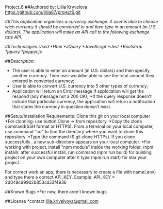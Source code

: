 Project_6
##Authored by: Liliia Kryvelova https://github.com/liliia87/project6.git

##*_This application organizes a currency exchange. A user is able to choose wich currency it should be converted to and then type in an amount (in U.S. dollars). The application will make an API call to the following exchange rate API._*

##*_Technologies Used *Html *JQuery *JavaScript *Jest *Bootstrap *jquery *popper.js_*

##*_Description_*:
  * The user is able to enter an amount (in U.S. dollars) and then specify another currency. Then user wouldbe able to see the total amount they entered in converted currency;
  * User is able to convert U.S. currency into 5 other types of currency;
  * Application will return an Error message if applocation will get the respond (any message not a 200 OK);
  *If the query response doesn't include that particular currency, the application will return a notification that states the currency in question doesn't exist.




##Setup/Installation Requirements:
 Clone this git on your local computer *For clonning: use button Clone -> from repository. *Copy the clone command(SSH format or HTTPS). From a terminal on your local computer, use command "cd" to find the directory where you want to clone this repository. *Type the command ($ git clone HTTPs). If you clone successfully , a new sub-directory appears on your local computer. *For working with project, install "npm module" inside the working folder. (npm install): after successful install, run command (npm run build) for building project on your own computer after it type (npm run start) for star your project. 

 For correct work an app, there is necessary to create a file with name(.env) and type there a correct API_KEY.
 Example: 
 API_KEY = 2d049c999d2b853cd33f4936

##Known Bugs *For now, there aren't known bugs.

##License *contact lilia.krivelyova@gmail.com
